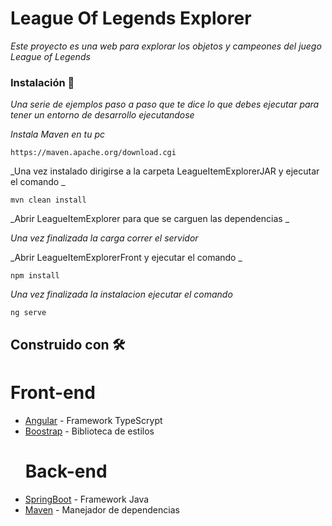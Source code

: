 # League Of Legends Explorer

_Este proyecto es una web para explorar los objetos y campeones del juego League of Legends_

### Instalación 🔧

_Una serie de ejemplos paso a paso que te dice lo que debes ejecutar para tener un entorno de desarrollo ejecutandose_

_Instala Maven en tu pc_

```
https://maven.apache.org/download.cgi
```

_Una vez instalado dirigirse a la carpeta LeagueItemExplorerJAR y ejecutar el comando _

```
mvn clean install
```

_Abrir LeagueItemExplorer para que se carguen las dependencias _

_Una vez finalizada la carga correr el servidor_

_Abrir LeagueItemExplorerFront y ejecutar el comando _

```
npm install
```
_Una vez finalizada la instalacion ejecutar el comando_

```
ng serve
```

## Construido con 🛠️

  # Front-end
* [Angular](https://angular.io/docs) - Framework TypeScrypt 
* [Boostrap](https://getbootstrap.com/docs/5.3/getting-started/introduction/) - Biblioteca de estilos
  # Back-end
* [SpringBoot](https://spring.io/projects/spring-boot) - Framework Java 
* [Maven](https://maven.apache.org/) - Manejador de dependencias

